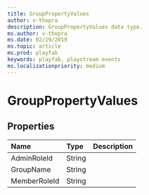 ```yaml
---
title: GroupPropertyValues
author: v-thopra
description: GroupPropertyValues data type.
ms.author: v-thopra
ms.date: 02/19/2019
ms.topic: article
ms.prod: playfab
keywords: playfab, playstream events
ms.localizationpriority: medium
---
```


# GroupPropertyValues

## Properties

|Name|Type|Description|
| :--------------------|:-------------------|:----------------------|
|AdminRoleId|String||
|GroupName|String||
|MemberRoleId|String||
